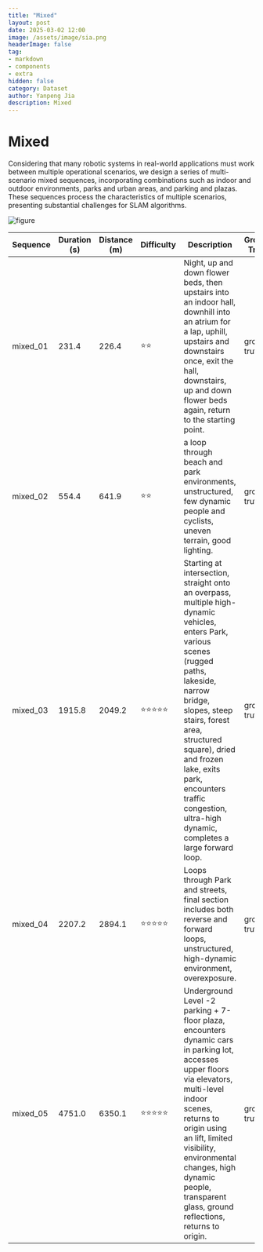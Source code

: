 ```yaml
---
title: "Mixed"
layout: post
date: 2025-03-02 12:00
image: /assets/image/sia.png
headerImage: false
tag:
- markdown
- components
- extra
hidden: false
category: Dataset
author: Yanpeng Jia
description: Mixed
---
```


# Mixed

Considering that many robotic systems in real-world applications must work between multiple operational scenarios, we design a series of multi-scenario mixed sequences, incorporating combinations such as indoor and outdoor environments, parks and urban areas, and parking and plazas. These sequences process the characteristics of multiple scenarios, presenting substantial challenges for SLAM algorithms.

![figure](../../assets/image/mixed.png)

| Sequence      | Duration (s) | Distance (m) | Difficulty | Description | Ground Truth |
|--------------|-------------|-------------|------------|-------------|-------------|
| mixed_01     | 231.4       | 226.4       | ⭐⭐        | Night, up and down flower beds, then upstairs into an indoor hall, downhill into an atrium for a lap, uphill, upstairs and downstairs once, exit the hall, downstairs, up and down flower beds again, return to the starting point. | ground truth |
| mixed_02     | 554.4       | 641.9       | ⭐⭐        | a loop through beach and park environments, unstructured, few dynamic people and cyclists, uneven terrain, good lighting. | ground truth |
| mixed_03     | 1915.8      | 2049.2      | ⭐⭐⭐⭐⭐     | Starting at intersection, straight onto an overpass, multiple high-dynamic vehicles, enters Park, various scenes (rugged paths, lakeside, narrow bridge, slopes, steep stairs, forest area, structured square), dried and frozen lake, exits park, encounters traffic congestion, ultra-high dynamic, completes a large forward loop. | ground truth |
| mixed_04     | 2207.2      | 2894.1      | ⭐⭐⭐⭐⭐     | Loops through Park and streets, final section includes both reverse and forward loops, unstructured, high-dynamic environment, overexposure. | ground truth |
| mixed_05     | 4751.0      | 6350.1      | ⭐⭐⭐⭐⭐     | Underground Level -2 parking + 7-floor plaza, encounters dynamic cars in parking lot, accesses upper floors via elevators, multi-level indoor scenes, returns to origin using an lift, limited visibility, environmental changes, high dynamic people, transparent glass, ground reflections, returns to origin. | ground truth |

